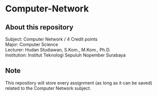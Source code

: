 # Computer-Network

## About this repository
Subject: Computer Network / 4 Credit points  
Major: Computer Science  
Lecturer: Hudan Studiawan, S.Kom., M.Kom., Ph.D.  
Institution: Institut Teknologi Sepuluh Nopember Surabaya

## Note
This repository will store every assignment (as long as it can be saved) related to the Computer Network subject.
